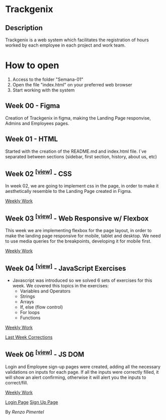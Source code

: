 # Trackgenix

##  Description

Trackgenix is a web system which facilitates the registration of hours worked by each employee in each project and work team.

# How to open

1.  Access to the folder "Semana-01"
2.  Open the file "index.html" on your preferred web browser
3. Start working with the system

## Week 00 - Figma

Creation of Trackgenix in figma, making the Landing Page responvise, Admins and Employees pages.

## Week 01 - HTML

Started with the creation of the README.md and index.html file. I´ve separated between sections (sidebar, first section, history, about us, etc)

## Week 02 <sup>[[view]](https://renzopimentel.github.io/BaSP-A2022-Etapa-1/Semana-02/index.html)</sup> - CSS

In week 02, we are going to implement css in the page, in order to make it aesthetically resemble to the Landing Page created in Figma.

[Weekly Work](https://github.com/renzopimentel/BaSP-A2022-Etapa-1/tree/master/Semana-02)

## Week 03 <sup>[[view]](https://renzopimentel.github.io/BaSP-A2022-Etapa-1/Semana-03/index.html)</sup> - Web Responsive w/ Flexbox

This week we are implementing flexbox for the page layout, in order to make the landing page responsive for mobile, tablet and desktop. We need to use media queries for the breakpoints, developing it for mobile first.

[Weekly Work](https://github.com/renzopimentel/BaSP-A2022-Etapa-1/tree/master/Semana-03)

## Week 04 <sup>[[view]](https://renzopimentel.github.io/BaSP-A2022-Etapa-1/Semana-04/index.html)</sup> - JavaScript Exercises

- Javascript was introduced so we solved 6 sets of exercises for this week. We covered this topics in the exercises:
  - Variables and Operators
  - Strings
  - Arrays
  - If, else (flow control)
  - For loops
  - Functions

[Weekly Work](https://github.com/renzopimentel/BaSP-A2022-Etapa-1/tree/master/Semana-04)

[Last Week Corrections](https://renzopimentel.github.io/BaSP-A2022-Etapa-1/Semana-03/index.html)

## Week 06 <sup>[[view]](https://renzopimentel.github.io/BaSP-A2022-Etapa-1/Semana-06/index.html)</sup> - JS DOM

Login and Employee sign-up pages were created, adding all the necessary validations on inputs for each page.
If all the inputs were correctly filled, it will show an alert confirming, otherwise it will alert you the inputs to
correct/fill.

[Weekly Work](https://github.com/renzopimentel/BaSP-A2022-Etapa-1/tree/master/Semana-06)

[Login Page](https://renzopimentel.github.io/BaSP-A2022-Etapa-1/Semana-06/login.html)
[Sign Up Page](https://renzopimentel.github.io/BaSP-A2022-Etapa-1/Semana-06/sign-up.html)

By _Renzo Pimentel_